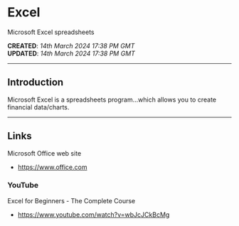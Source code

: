 # Excel
Microsoft Excel spreadsheets

**CREATED**: *14th March 2024 17:38 PM GMT*  
**UPDATED**: *14th March 2024 17:38 PM GMT*

----

## Introduction

Microsoft Excel is a spreadsheets program...which allows you to create financial data/charts. 

-----

## Links

Microsoft Office web site  
- https://www.office.com  

### YouTube

Excel for Beginners - The Complete Course  
- https://www.youtube.com/watch?v=wbJcJCkBcMg

  
